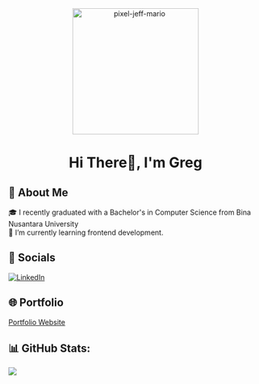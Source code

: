 <div align="center">
  <img src="https://github.com/user-attachments/assets/532016cc-e161-4444-90b6-59dcda17a4f0" alt="pixel-jeff-mario" height="250"/>
</div>

<h1 align="center">Hi There👋, I'm Greg</h1>

## 💫 About Me
🎓 I recently graduated with a Bachelor's in Computer Science from Bina Nusantara University<br>
🌱 I’m currently learning frontend development.

## 📲 Socials
[![LinkedIn](https://img.shields.io/badge/LinkedIn-%230077B5.svg?logo=linkedin&logoColor=white)](https://linkedin.com/in/gregorius-geraldin) 

## 🌐 Portfolio
<a href="https://gregoriusgrd.com">Portfolio Website</a>
<!--
## 💻 Tech Stack:
![HTML5](https://img.shields.io/badge/html5-%23E34F26.svg?style=for-the-badge&logo=html5&logoColor=white) ![CSS3](https://img.shields.io/badge/css3-%231572B6.svg?style=for-the-badge&logo=css3&logoColor=white) ![JavaScript](https://img.shields.io/badge/javascript-%23323330.svg?style=for-the-badge&logo=javascript&logoColor=%23F7DF1E) ![MySQL](https://img.shields.io/badge/mysql-4479A1.svg?style=for-the-badge&logo=mysql&logoColor=white) ![Git](https://img.shields.io/badge/git-%23F05033.svg?style=for-the-badge&logo=git&logoColor=white) ![GitHub](https://img.shields.io/badge/github-%23121011.svg?style=for-the-badge&logo=github&logoColor=white) ![Canva](https://img.shields.io/badge/Canva-%2300C4CC.svg?style=for-the-badge&logo=Canva&logoColor=white) ![Figma](https://img.shields.io/badge/figma-%23F24E1E.svg?style=for-the-badge&logo=figma&logoColor=white) ![Android](https://img.shields.io/badge/Android-3DDC84?style=for-the-badge&logo=android&logoColor=white)
-->

## 📊 GitHub Stats:
![](https://github-readme-streak-stats.herokuapp.com/?user=gregoriusgrd&theme=tokyonight&hide_border=true)<br/>
